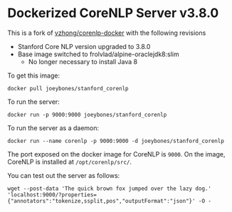 # Dockerized CoreNLP Server v3.8.0
This is a fork of [vzhong/corenlp-docker](https://github.com/vzhong/corenlp-docker) with the following revisions 
* Stanford Core NLP version upgraded to 3.8.0
* Base image switched to frolvlad/alpine-oraclejdk8:slim
  * No longer necessary to install Java 8

To get this image:

```
docker pull joeybones/stanford_corenlp
```

To run the server:

```
docker run -p 9000:9000 joeybones/stanford_corenlp
```

To run the server as a daemon:

```
docker run --name corenlp -p 9000:9000 -d joeybones/stanford_corenlp
```

The port exposed on the docker image for CoreNLP is `9000`.
On the image, CoreNLP is installed at `/opt/corenlp/src/`.

You can test out the server as follows:

```
wget --post-data 'The quick brown fox jumped over the lazy dog.' 'localhost:9000/?properties={"annotators":"tokenize,ssplit,pos","outputFormat":"json"}' -O -
```
